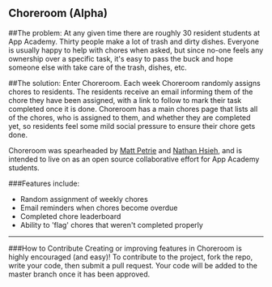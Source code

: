 Choreroom (Alpha)
----------

##The problem:
At any given time there are roughly 30 resident students at App Academy. Thirty people make a lot of trash and dirty dishes. Everyone is usually happy to help with chores when asked, but since no-one feels any ownership over a specific task, it's easy to pass the buck and hope someone else with take care of the trash, dishes, etc.

##The solution:
Enter Choreroom. Each week Choreroom randomly assigns chores to residents. The residents receive an email informing them of the chore they have been assigned, with a link to follow to mark their task completed once it is done. Choreroom has a main chores page that lists all of the chores, who is assigned to them, and whether they are completed yet, so residents feel some mild social pressure to ensure their chore gets done.

Choreroom was spearheaded by [Matt Petrie](http://www.mattpetrie.io) and [Nathan Hsieh](http://www.nathanhsieh.com), and is intended to live on as an open source collaborative effort for App Academy students.

###Features include:
* Random assignment of weekly chores
* Email reminders when chores become overdue
* Completed chore leaderboard
* Ability to 'flag' chores that weren't completed properly 

--------------------
###How to Contribute
Creating or improving features in Choreroom is highly encouraged (and easy)! To contribute to the project, fork the repo, write your code, then submit a pull request. Your code will be added to the master branch once it has been approved.